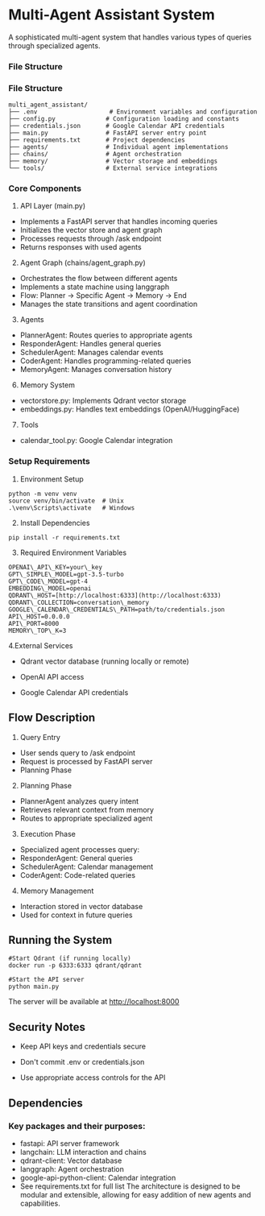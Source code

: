 # Multi-Agent Assistant System

A sophisticated multi-agent system that handles various types of queries through specialized agents.

### File Structure

### File Structure

```none
multi_agent_assistant/
├── .env                    # Environment variables and configuration
├── config.py              # Configuration loading and constants
├── credentials.json       # Google Calendar API credentials
├── main.py                # FastAPI server entry point
├── requirements.txt       # Project dependencies
├── agents/                # Individual agent implementations
├── chains/                # Agent orchestration
├── memory/                # Vector storage and embeddings
└── tools/                 # External service integrations
```

### Core Components

1. API Layer (main.py)

* Implements a FastAPI server that handles incoming queries
* Initializes the vector store and agent graph
* Processes requests through /ask endpoint
* Returns responses with used agents

2. Agent Graph (chains/agent\_graph.py)

* Orchestrates the flow between different agents
* Implements a state machine using langgraph
* Flow: Planner → Specific Agent → Memory → End
* Manages the state transitions and agent coordination

3. Agents

* PlannerAgent: Routes queries to appropriate agents
* ResponderAgent: Handles general queries
* SchedulerAgent: Manages calendar events
* CoderAgent: Handles programming-related queries
* MemoryAgent: Manages conversation history

6. Memory System

* vectorstore.py: Implements Qdrant vector storage
* embeddings.py: Handles text embeddings (OpenAI/HuggingFace)

7. Tools

* calendar\_tool.py: Google Calendar integration

### Setup Requirements

1. Environment Setup
``` none
python -m venv venv
source venv/bin/activate  # Unix
.\venv\Scripts\activate   # Windows
```
2. Install Dependencies
```
pip install -r requirements.txt
```
3. Required Environment Variables
```
OPENAI\_API\_KEY=your\_key
GPT\_SIMPLE\_MODEL=gpt-3.5-turbo
GPT\_CODE\_MODEL=gpt-4
EMBEDDING\_MODEL=openai
QDRANT\_HOST=[http://localhost:6333](http://localhost:6333)
QDRANT\_COLLECTION=conversation\_memory
GOOGLE\_CALENDAR\_CREDENTIALS\_PATH=path/to/credentials.json
API\_HOST=0.0.0.0
API\_PORT=8000
MEMORY\_TOP\_K=3
```
4.External Services

* Qdrant vector database (running locally or remote)

* OpenAI API access

* Google Calendar API credentials

## Flow Description

1. Query Entry

* User sends query to /ask endpoint
* Request is processed by FastAPI server
* Planning Phase

2. Planning Phase

* PlannerAgent analyzes query intent
* Retrieves relevant context from memory
* Routes to appropriate specialized agent

3. Execution Phase

* Specialized agent processes query:
* ResponderAgent: General queries
* SchedulerAgent: Calendar management
* CoderAgent: Code-related queries

4. Memory Management

* Interaction stored in vector database
* Used for context in future queries

## Running the System
```
#Start Qdrant (if running locally)
docker run -p 6333:6333 qdrant/qdrant

#Start the API server
python main.py
```
The server will be available at [http://localhost:8000](http://localhost:8000)

## Security Notes

* Keep API keys and credentials secure

* Don't commit .env or credentials.json

* Use appropriate access controls for the API

## Dependencies

### Key packages and their purposes:

* fastapi: API server framework
* langchain: LLM interaction and chains
* qdrant-client: Vector database
* langgraph: Agent orchestration
* google-api-python-client: Calendar integration
* See requirements.txt for full list
  The architecture is designed to be modular and extensible, allowing for easy addition of new agents and capabilities.

